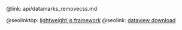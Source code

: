 @link: api/datamarks_removecss.md

@seolinktop: [lightweight js framework](https://webix.com)
@seolink: [dataview download](https://webix.com/widget/dataview/)